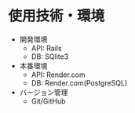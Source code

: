 # 使用技術・環境

- 開発環境
  - API: Rails
  - DB: SQlite3
- 本番環境
  - API: Render.com
  - DB: Render.com(PostgreSQL)
- バージョン管理
  - Git/GitHub
